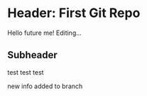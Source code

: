# Header: First Git Repo

Hello future me!
Editing...

## Subheader

test test test

new info added to branch
